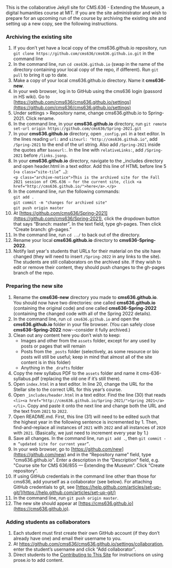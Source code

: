 This is the collaborative Jekyll site for CMS.636 - Extending the Museum, a digital humanities course at MIT. If you are the site administrator and wish to prepare for an upcoming run of the course by archiving the existing site and setting up a new copy, see the following instructions.

### Archiving the existing site
1. If you don’t yet have a local copy of the cms636.github.io repository, run `git clone https://github.com/cms636/cms636.github.io.git` in the command line
1. In the command line, run `cd cms636.github.io` (swap in the name of the directory containing your local copy of the repo, if different). Run `git pull` to bring it up to date.
1. Make a copy of your local cms636.github.io directory. Name it **cms636-new**.
1. In your web browser, log in to GitHub using the cms636 login (passord in HS wiki). Go to [https://github.com/cms636/cms636.github.io/settings](https://github.com/cms636/cms636.github.io/settings)
1. Under settings > Repository name, change cms636.github.io to Spring-2021. Click rename.
1. In the command line, in your **cms636.github.io** directory, run `git remote set-url origin https://github.com/cms636/Spring-2021.git`
1. In your **cms636.github.io** directory, open `_config.yml` in a text editor. In the lines reading `url:` and `siteurl: "http://cms636.github.io"`, add `/Spring-2021` to the end of the url string. Also add `/Spring-2021` inside the quotes after `baseurl:`. In the line with `relativeLinks:`, add `/Spring-2021` before `/links.jsonp`.
1. In your **cms636.github.io** directory, navigate to the _includes directory and open header.html in a text editor. Add this line of HTML before line 5 (`<a class=“site-tile” …`):<br /> `<p class="archive-notice">This is the archived site for the Fall 2021 session of CMS.636 — for the current site, click <a href="http://cms636.github.io/">here</a>.</p>`
1. In the command line, run the following commands:<br />
`git add .`<br />
`git commit -m "changes for archived site"`<br />
`git push origin master`
1. At [https://github.com/cms636/Spring-2021](https://github.com/cms636/Spring-2021), click the dropdown button that says “Branch: master”. In the text field, type gh-pages. Then click “Create branch: gh-pages.”
1. In the command line, run `cd ../` to back out of the directory.
1. Rename your local **cms636.github.io** directory to **cms636-Spring-2022**.
1. Notify last year's students that URLs for their material on the site have changed (they will need to insert `/Spring-2022` in any links to the site). The students are still collaborators on the archived site. If they wish to edit or remove their content, they should push changes to the gh-pages branch of the repo.

### Preparing the new site
1. Rename the **cms636-new** directory you made to **cms636.github.io**. You should now have two directories: one called **cms636.github.io** (containing the original code) and one called **cms636-Spring-2022** (containing the changed code with all of the Spring 2022 details).
1. In the command line, run `cd cms636.github.io` and open the **cms636.github.io** folder in your file browser. (You can safely close **cms636-Spring-2022** now--consider it fully archived.)
1. Clean out any content here you don’t wish to keep:
    - Images and other from the `assets` folder, except for any used by posts or pages that will remain
    - Posts from the `_posts` folder (selectively, as some resource or bio posts will still be useful; keep in mind that almost all of the site content is in this folder)
    - Anything in the `_drafts` folder
1. Copy the new syllabus PDF to the `assets` folder and name it cms-636-syllabus.pdf (replacing the old one if it’s still there).
1. Open `index.html` in a text editor. In line 20, change the URL for the Stellar site to the correct URL for this year’s course.
1. Open `_includes/header.html` in a text editor. Find the line (30) that reads `<li><a href="http://cms636.github.io/Spring-2021/">Spring 2021</a></li>`. Copy and paste it onto the next line and change both the URL and the text from `2021` to `2022`.
1. Open README.md. First, this line (31) will need to be edited such that the highest year in the following sentence is incremented by 1. Then, find-and-replace all instances of `2021` with `2022` and all instances of `2020` with `2021`.  (Basically, we just need to increment every year by 1.)
1. Save all changes. In the command line, run `git add .`, then `git commit -m “updated site for current year”`.
1. In your web browser, go to [https://github.com/new](https://github.com/new) and in the “Repository name” field, type "cms636.github.io". Enter a description in the “Description" field, e.g. "Course site for CMS 636/855 — Extending the Museum”. Click “Create repository”.
1. If using GitHub credentials in the command line other than those for cms636, add yourself as a collaborator (see below). For attaching GitHub credentials to git, see [https://help.github.com/articles/set-up-git/](https://help.github.com/articles/set-up-git/)
1. In the command line, run `git push origin master`.
1. The new site should appear at [https://cms636.github.io](https://cms636.github.io).

### Adding students as collaborators
1. Each student must first create their own GitHub account (if they don’t already have one) and email their username to you.
1. At https://github.com/cms636/cms636.github.io/settings/collaboration, enter the student’s username and click “Add collaborator".
1. Direct students to the [Contributing to This Site](https://cms636.github.io/about/) for instructions on using prose.io to add content.
